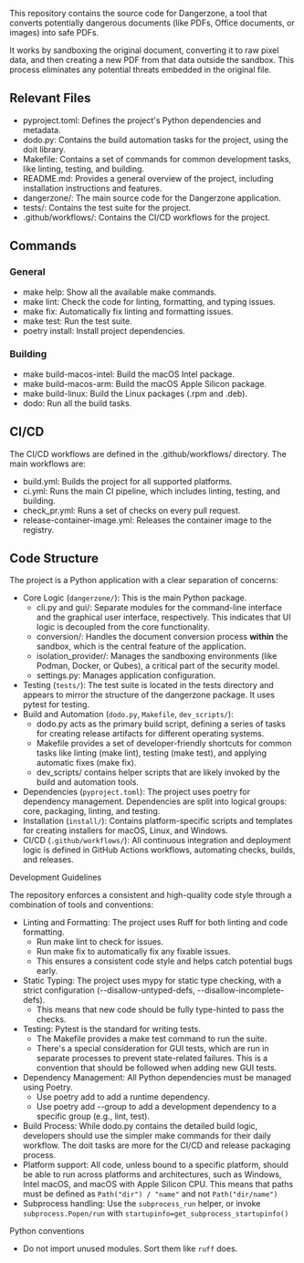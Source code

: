 This repository contains the source code for Dangerzone, a tool that converts
potentially dangerous documents (like PDFs, Office documents, or images) into
safe PDFs.

It works by sandboxing the original document, converting it to raw pixel data,
and then creating a new PDF from that data outside the sandbox. This process
eliminates any potential threats embedded in the
original file.

## Relevant Files

 * pyproject.toml: Defines the project's Python dependencies and metadata.
 * dodo.py: Contains the build automation tasks for the project, using the doit library.
 * Makefile: Contains a set of commands for common development tasks, like linting, testing, and building.
 * README.md: Provides a general overview of the project, including installation instructions and features.
 * dangerzone/: The main source code for the Dangerzone application.
 * tests/: Contains the test suite for the project.
 * .github/workflows/: Contains the CI/CD workflows for the project.

## Commands

### General

 * make help: Show all the available make commands.
 * make lint: Check the code for linting, formatting, and typing issues.
 * make fix: Automatically fix linting and formatting issues.
 * make test: Run the test suite.
 * poetry install: Install project dependencies.

### Building

 * make build-macos-intel: Build the macOS Intel package.
 * make build-macos-arm: Build the macOS Apple Silicon package.
 * make build-linux: Build the Linux packages (.rpm and .deb).
 * dodo: Run all the build tasks.

## CI/CD

The CI/CD workflows are defined in the .github/workflows/ directory. The main workflows are:

 * build.yml: Builds the project for all supported platforms.
 * ci.yml: Runs the main CI pipeline, which includes linting, testing, and building.
 * check_pr.yml: Runs a set of checks on every pull request.
 * release-container-image.yml: Releases the container image to the registry.

## Code Structure

The project is a Python application with a clear separation of concerns:

 * Core Logic (`dangerzone/`): This is the main Python package.
     * cli.py and gui/: Separate modules for the command-line interface and the graphical user interface, respectively. This indicates that UI logic is decoupled from the core functionality.
     * conversion/: Handles the document conversion process **within** the sandbox, which is the central feature of the application.
     * isolation_provider/: Manages the sandboxing environments (like Podman, Docker, or Qubes), a critical part of the security model.
     * settings.py: Manages application configuration.
 * Testing (`tests/`): The test suite is located in the tests directory and appears to mirror the structure of the dangerzone package. It uses pytest for testing.
 * Build and Automation (`dodo.py`, `Makefile`, `dev_scripts/`):
     * dodo.py acts as the primary build script, defining a series of tasks for creating release artifacts for different operating systems.
     * Makefile provides a set of developer-friendly shortcuts for common tasks like linting (make lint), testing (make test), and applying automatic fixes (make fix).
     * dev_scripts/ contains helper scripts that are likely invoked by the build and automation tools.
 * Dependencies (`pyproject.toml`): The project uses poetry for dependency management. Dependencies are split into logical groups: core, packaging, linting, and testing.
 * Installation (`install/`): Contains platform-specific scripts and templates for creating installers for macOS, Linux, and Windows.
 * CI/CD (`.github/workflows/`): All continuous integration and deployment logic is defined in GitHub Actions workflows, automating checks, builds, and releases.

Development Guidelines

The repository enforces a consistent and high-quality code style through a combination of tools and conventions:

 * Linting and Formatting: The project uses Ruff for both linting and code formatting.
     * Run make lint to check for issues.
     * Run make fix to automatically fix any fixable issues.
     * This ensures a consistent code style and helps catch potential bugs early.
 * Static Typing: The project uses mypy for static type checking, with a strict configuration (--disallow-untyped-defs, --disallow-incomplete-defs).
     * This means that new code should be fully type-hinted to pass the checks.
 * Testing: Pytest is the standard for writing tests.
     * The Makefile provides a make test command to run the suite.
     * There's a special consideration for GUI tests, which are run in separate processes to prevent state-related failures. This is a convention that should be followed when adding new GUI tests.
 * Dependency Management: All Python dependencies must be managed using Poetry.
     * Use poetry add <package> to add a runtime dependency.
     * Use poetry add --group <group> <package> to add a development dependency to a specific group (e.g., lint, test).
 * Build Process: While dodo.py contains the detailed build logic, developers should use the simpler make commands for their daily workflow. The doit tasks are more for the CI/CD and release packaging process.
 * Platform support: All code, unless bound to a specific platform, should be
   able to run across platforms and architectures, such as Windows, Intel macOS,
   and macOS with Apple Silicon CPU. This means that paths must be defined as `Path("dir") / "name"` and
  not `Path("dir/name")`
 * Subprocess handling: Use the `subprocess_run` helper, or invoke
   `subprocess.Popen/run` with `startupinfo=get_subprocess_startupinfo()`

Python conventions

* Do not import unused modules. Sort them like `ruff` does.

